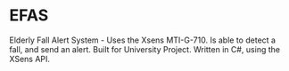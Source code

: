 # EFAS
Elderly Fall Alert System - Uses the Xsens MTI-G-710. Is able to detect a fall, and send an alert. Built for University Project. Written in C#, using the XSens API.
